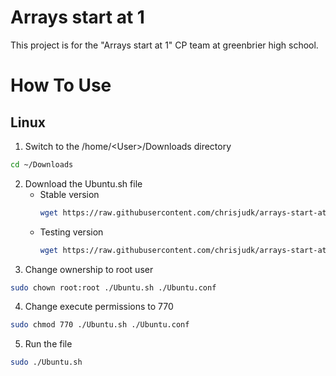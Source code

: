 # Arrays start at 1
This project is for the "Arrays start at 1" CP team at greenbrier high school.
# How To Use
## Linux
1. Switch to the /home/\<User\>/Downloads directory
```bash
cd ~/Downloads
```
2. Download the Ubuntu.sh file
	- Stable version
		```bash
		wget https://raw.githubusercontent.com/chrisjudk/arrays-start-at-1/master/Ubuntu.sh
		```
	- Testing version
		```bash
		wget https://raw.githubusercontent.com/chrisjudk/arrays-start-at-1/testing/Ubuntu.sh https://raw.githubusercontent.com/chrisjudk/arrays-start-at-1/testing/Ubuntu.conf
		```
3. Change ownership to root user
```bash
sudo chown root:root ./Ubuntu.sh ./Ubuntu.conf
```
4. Change execute permissions to 770
```bash
sudo chmod 770 ./Ubuntu.sh ./Ubuntu.conf
```
5. Run the file
```bash
sudo ./Ubuntu.sh
```
